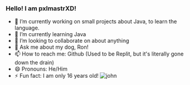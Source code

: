 ### Hello! I am pxlmastrXD!

- 🔭 I’m currently working on small projects about Java, to learn the language.
- 🌱 I’m currently learning Java
- 👯 I’m looking to collaborate on about anything
- 💬 Ask me about my dog, Ron!
- 📫 How to reach me: Github (Used to be Replit, but it's literally gone down the drain)
- 😄 Pronouns: He/Him
- ⚡ Fun fact: I am only 16 years old!
![john](https://github-readme-stats.vercel.app/api?username=pxlmastrxd&theme=vue-dark&show_icons=true&hide_border=true&count_private=true)
